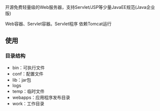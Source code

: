 开源免费轻量级的Web服务器，支持Servlet/JSP等少量JavaEE规范(Java企业版)

Web容器、Servlet容器。Servlet程序 依赖Tomcat运行

## 使用

### 目录结构

- bin：可执行文件
- conf：配置文件 
- lib：jar包
- logs
- temp：临时文件
- webapps：应用程序发布目录
- work：工作目录

